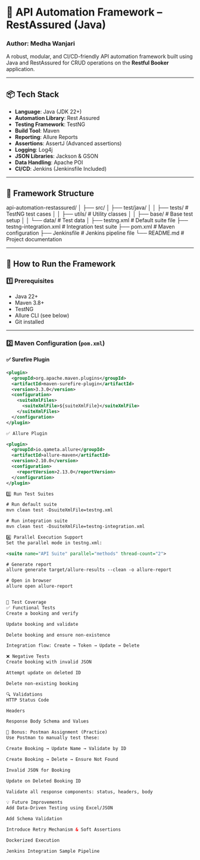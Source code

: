 # 🧪 API Automation Framework – RestAssured (Java)

### Author: Medha Wanjari
A robust, modular, and CI/CD-friendly API automation framework built using Java and RestAssured for CRUD operations on the **Restful Booker** application.

---

## 📦 Tech Stack

- **Language**: Java (JDK 22+)
- **Automation Library**: Rest Assured
- **Testing Framework**: TestNG
- **Build Tool**: Maven
- **Reporting**: Allure Reports
- **Assertions**: AssertJ (Advanced assertions)
- **Logging**: Log4j
- **JSON Libraries**: Jackson & GSON
- **Data Handling**: Apache POI
- **CI/CD**: Jenkins (Jenkinsfile Included)

---

## 📁 Framework Structure

api-automation-restassured/
│
├── src/
│ ├── test/java/
│ │ ├── tests/ # TestNG test cases
│ │ ├── utils/ # Utility classes
│ │ ├── base/ # Base test setup
│ │ └── data/ # Test data
│
├── testng.xml # Default suite file
├── testng-integration.xml # Integration test suite
├── pom.xml # Maven configuration
├── Jenkinsfile # Jenkins pipeline file
└── README.md # Project documentation


---

## 🚀 How to Run the Framework

### 1️⃣ Prerequisites
- Java 22+
- Maven 3.8+
- TestNG
- Allure CLI (see below)
- Git installed

---

### 2️⃣ Maven Configuration (`pom.xml`)

#### ✅ Surefire Plugin
```xml
<plugin>
  <groupId>org.apache.maven.plugins</groupId>
  <artifactId>maven-surefire-plugin</artifactId>
  <version>3.3.0</version>
  <configuration>
    <suiteXmlFiles>
      <suiteXmlFile>${suiteXmlFile}</suiteXmlFile>
    </suiteXmlFiles>
  </configuration>
</plugin>

✅ Allure Plugin

<plugin>
  <groupId>io.qameta.allure</groupId>
  <artifactId>allure-maven</artifactId>
  <version>2.10.0</version>
  <configuration>
    <reportVersion>2.13.0</reportVersion>
  </configuration>
</plugin>

3️⃣ Run Test Suites

# Run default suite
mvn clean test -DsuiteXmlFile=testng.xml

# Run integration suite
mvn clean test -DsuiteXmlFile=testng-integration.xml

4️⃣ Parallel Execution Support
Set the parallel mode in testng.xml:

<suite name="API Suite" parallel="methods" thread-count="2">

# Generate report
allure generate target/allure-results --clean -o allure-report

# Open in browser
allure open allure-report


🧪 Test Coverage
✅ Functional Tests
Create a booking and verify

Update booking and validate

Delete booking and ensure non-existence

Integration flow: Create → Token → Update → Delete

❌ Negative Tests
Create booking with invalid JSON

Attempt update on deleted ID

Delete non-existing booking

🔍 Validations
HTTP Status Code

Headers

Response Body Schema and Values

📮 Bonus: Postman Assignment (Practice)
Use Postman to manually test these:

Create Booking → Update Name → Validate by ID

Create Booking → Delete → Ensure Not Found

Invalid JSON for Booking

Update on Deleted Booking ID

Validate all response components: status, headers, body

💡 Future Improvements
Add Data-Driven Testing using Excel/JSON

Add Schema Validation

Introduce Retry Mechanism & Soft Assertions

Dockerized Execution

Jenkins Integration Sample Pipeline



